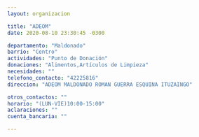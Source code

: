 ```yaml
---
layout: organizacion

title: "ADEOM"
date: 2020-08-10 23:30:45 -0300

departamento: "Maldonado"
barrio: "Centro"
actividades: "Punto de Donación"
donaciones: "Alimentos,Artículos de Limpieza"
necesidades: ""
telefono_contacto: "42225816"
direccion: "ADEOM MALDONADO ROMAN GUERRA ESQUINA ITUZAINGO"

otros_contactos: ""
horario: "(LUN-VIE)10:00-15:00"
aclaraciones: ""
cuenta_bancaria: ""

---
```

